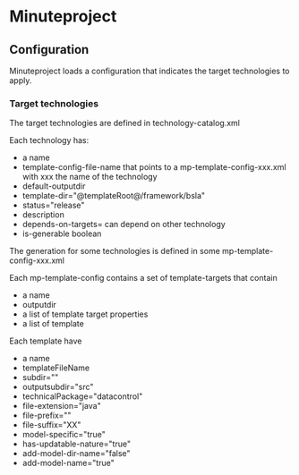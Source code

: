 # Minuteproject
## Configuration
Minuteproject loads a configuration that indicates the target technologies to apply.

### Target technologies
The target technologies are defined in technology-catalog.xml

Each technology has:
* a name
* template-config-file-name that points to a mp-template-config-xxx.xml with xxx the name of the technology
* default-outputdir
* template-dir="@templateRoot@/framework/bsla"
* status="release"
* description
* depends-on-targets= can depend on other technology
* is-generable boolean

The generation for some technologies is defined in some mp-template-config-xxx.xml 

Each mp-template-config contains a set of template-targets that contain
* a name
* outputdir
* a list of template target properties
* a list of template

Each template have
* a name
* templateFileName
* subdir=""
* outputsubdir="src"
* technicalPackage="datacontrol"
* file-extension="java"
* file-prefix=""
* file-suffix="XX"
* model-specific="true"
* has-updatable-nature="true"
* add-model-dir-name="false"
* add-model-name="true"

  
